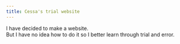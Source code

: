 ```yaml
---
title: Cessa's trial website
---
```


<p>I have decided to make a website.<br>
But I have no idea how to do it so I better learn through trial and error.</p>
